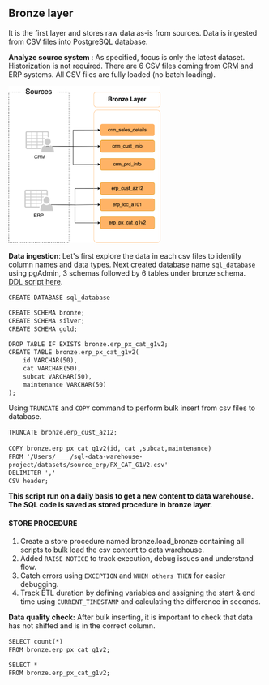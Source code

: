 ## Bronze layer
It is the first layer and stores raw data as-is from sources. Data is ingested from CSV files into PostgreSQL database. 
  
<b>Analyze source system</b> : As specified, focus is only the latest dataset. Historization is not required. There are 6 CSV files coming from CRM and ERP systems. All CSV files are fully loaded (no batch loading).

  <img src="https://github.com/sumedhadewan/sql_datawarehouse_project/blob/main/docs/images/data_flow_bronze_layer.drawio.svg" width="300"/>
  
<b>Data ingestion</b>: Let's first explore the data in each csv files to identify column names and data types.
Next created database name `sql_database` using pgAdmin, 3 schemas followed by 6 tables under bronze schema.
<br>
[DDL script here](https://github.com/sumedhadewan/sql_datawarehouse_project/tree/main/script/bronze).

```
CREATE DATABASE sql_database
```
```
CREATE SCHEMA bronze;
CREATE SCHEMA silver;
CREATE SCHEMA gold;
```
```
DROP TABLE IF EXISTS bronze.erp_px_cat_g1v2;
CREATE TABLE bronze.erp_px_cat_g1v2(
	id VARCHAR(50),
	cat VARCHAR(50),
	subcat VARCHAR(50),
	maintenance VARCHAR(50)
);

```

Using `TRUNCATE` and `COPY` command to perform bulk insert from csv files to database. 
```
TRUNCATE bronze.erp_cust_az12;

COPY bronze.erp_px_cat_g1v2(id, cat ,subcat,maintenance)
FROM '/Users/____/sql-data-warehouse-project/datasets/source_erp/PX_CAT_G1V2.csv'
DELIMITER ','
CSV header;
```
**This script run on a daily basis to get a new content to data warehouse. The SQL code is saved as stored procedure in bronze layer.**

#### STORE PROCEDURE
1. Create a store procedure named bronze.load_bronze containing all scripts to bulk load the csv content to data warehouse.
2. Added `RAISE NOTICE` to track execution, debug issues and understand flow.
3. Catch errors using `EXCEPTION` and `WHEN others THEN` for easier debugging.
4. Track ETL duration by defining variables and assigning the start & end time using `CURRENT_TIMESTAMP` and calculating the difference in seconds.


<b>Data quality check:</b>
After bulk inserting, it is important to check that data has not shifted and is in the correct column.
```
SELECT count(*)
FROM bronze.erp_px_cat_g1v2;
```
```
SELECT *
FROM bronze.erp_px_cat_g1v2;
```


